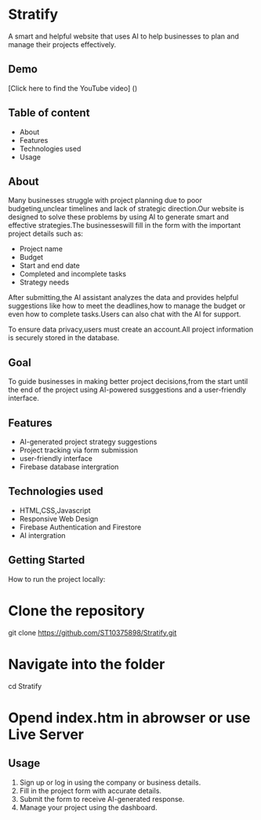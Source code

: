 # Stratify
A smart and helpful website that uses AI to help businesses to plan and manage their projects effectively.

## Demo
[Click here to find the YouTube video] ()

## Table of content
* About
* Features
* Technologies used
* Usage

## About
Many businesses struggle with project planning due to poor budgeting,unclear timelines and lack of strategic direction.Our website is designed to solve these problems by using AI to generate smart and effective strategies.The businesseswill fill in the form with the important project details such as:
* Project name
* Budget
* Start and end date
* Completed and incomplete tasks
* Strategy needs

After submitting,the AI assistant analyzes the data and provides helpful suggestions like how to meet the deadlines,how to manage the budget or even how to complete tasks.Users can also chat with the AI for support.

To ensure data privacy,users must create an account.All project information is securely stored in the database.

## Goal
To guide businesses in making better project decisions,from the start until the end of the project using AI-powered susggestions and a user-friendly interface.

## Features
* AI-generated project strategy suggestions
* Project tracking via form submission
* user-friendly interface
* Firebase database intergration

## Technologies used
* HTML,CSS,Javascript
* Responsive Web Design
* Firebase Authentication and Firestore
* AI intergration

 ##  Getting Started
 How to run the project locally:
 
 # Clone the repository
git clone https://github.com/ST10375898/Stratify.git

 # Navigate  into the folder
 cd Stratify
 
 # Opend index.htm in abrowser or use Live Server


## Usage
1. Sign up or log in using the company or business details.
2. Fill in the project form with accurate details.
3. Submit the form to receive AI-generated response.
4. Manage your project using the dashboard.
